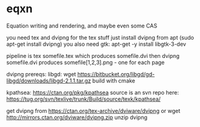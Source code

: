 # eqxn
Equation writing and rendering, and maybe even some CAS


you need tex and dvipng for the tex stuff
just install dvipng from apt (sudo apt-get install dvipng)
you also need gtk: apt-get -y install libgtk-3-dev

pipeline is 
tex somefile.tex
which produces
somefile.dvi
then
dvipng somefile.dvi
produces somefile[1,2,3].png - one for each page

dvipng prereqs:
libgd:
wget https://bitbucket.org/libgd/gd-libgd/downloads/libgd-2.1.1.tar.gz
build with cmake

kpathsea:
https://ctan.org/pkg/kpathsea
source is an svn repo here: https://tug.org/svn/texlive/trunk/Build/source/texk/kpathsea/

get dvipng from 
https://ctan.org/tex-archive/dviware/dvipng
or
wget http://mirrors.ctan.org/dviware/dvipng.zip
unzip dvipng
